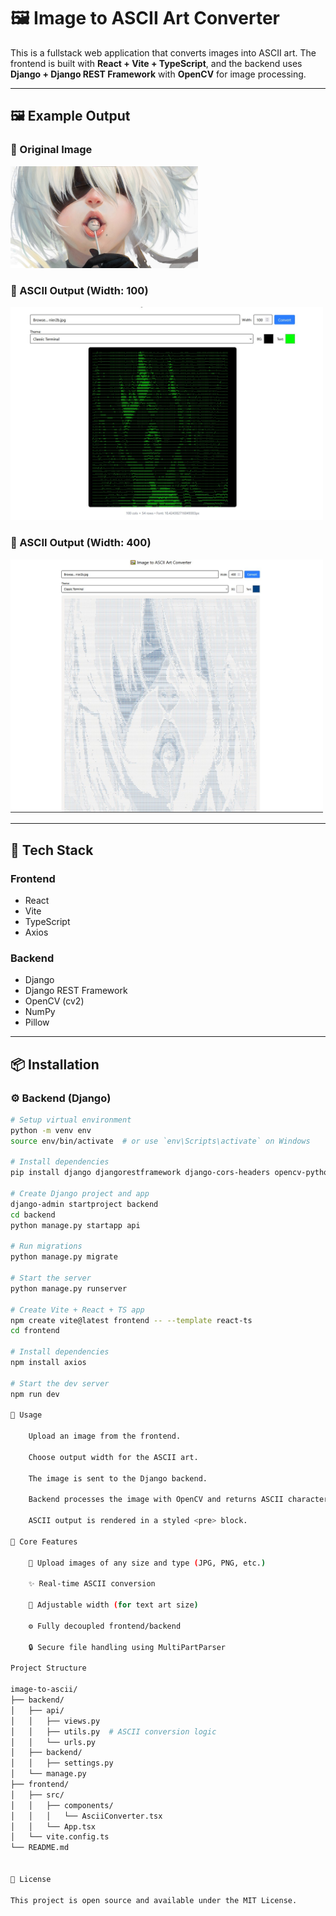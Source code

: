 # 🖼️ Image to ASCII Art Converter

This is a fullstack web application that converts images into ASCII art. The frontend is built with **React + Vite + TypeScript**, and the backend uses **Django + Django REST Framework** with **OpenCV** for image processing.

---
## 🖼️ Example Output

### 🔹 Original Image
<img src="/public/nier2b.jpg" width="300"/>

### 🔸 ASCII Output (Width: 100)
<img src="/public/100width.jpg" width="500"/>

### 🔸 ASCII Output (Width: 400)
<img src="/public/400width.jpg" width="500"/>




---

## 🧱 Tech Stack

### Frontend
- React
- Vite
- TypeScript
- Axios

### Backend
- Django
- Django REST Framework
- OpenCV (cv2)
- NumPy
- Pillow

---

## 📦 Installation

### ⚙️ Backend (Django)

```bash
# Setup virtual environment
python -m venv env
source env/bin/activate  # or use `env\Scripts\activate` on Windows

# Install dependencies
pip install django djangorestframework django-cors-headers opencv-python numpy pillow

# Create Django project and app
django-admin startproject backend
cd backend
python manage.py startapp api

# Run migrations
python manage.py migrate

# Start the server
python manage.py runserver

# Create Vite + React + TS app
npm create vite@latest frontend -- --template react-ts
cd frontend

# Install dependencies
npm install axios

# Start the dev server
npm run dev

🚀 Usage

    Upload an image from the frontend.

    Choose output width for the ASCII art.

    The image is sent to the Django backend.

    Backend processes the image with OpenCV and returns ASCII characters.

    ASCII output is rendered in a styled <pre> block.

🧠 Core Features

    🎨 Upload images of any size and type (JPG, PNG, etc.)

    ✨ Real-time ASCII conversion

    📏 Adjustable width (for text art size)

    ⚙️ Fully decoupled frontend/backend

    🔒 Secure file handling using MultiPartParser

Project Structure

image-to-ascii/
├── backend/
│   ├── api/
│   │   ├── views.py
│   │   ├── utils.py  # ASCII conversion logic
│   │   └── urls.py
│   ├── backend/
│   │   ├── settings.py
│   └── manage.py
├── frontend/
│   ├── src/
│   │   ├── components/
│   │   │   └── AsciiConverter.tsx
│   │   └── App.tsx
│   └── vite.config.ts
└── README.md


📝 License

This project is open source and available under the MIT License.